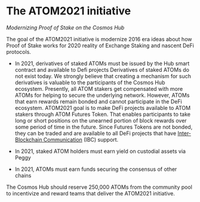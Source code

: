 # The ATOM2021 initiative

*Modernizing Proof of Stake on the Cosmos Hub*

The goal of the ATOM2021 initiative is modernize 2016 era ideas about how Proof of Stake works for 2020 reality of Exchange Staking and nascent DeFi protocols.

* In 2021, derivatives of staked ATOMs must be issued by the Hub smart contract and available to Defi projects
Derivatives of staked ATOMs do not exist today. We strongly believe that creating a mechanism for such derivatives is valuable to the participants of the Cosmos Hub ecosystem.  Presently, all ATOM stakers get compensated with more ATOMs for helping to secure the underlying network. However, ATOMs that earn rewards remain bonded and cannot participate in the DeFi ecosystem. ATOM2021 goal is to make DeFi projects available to ATOM stakers through ATOM Futures Token. That enables participants to take long or short positions on the unearned portion of block rewards over some period of time in the future. Since Futures Tokens are not bonded, they can be traded and are available to all DeFi projects that have [Inter-Blockchain Communication](https://cosmos.network/ibc) (IBC) support.

* In 2021, staked ATOM holders must earn yield on custodial assets via Peggy

* In 2021, ATOMs must earn funds securing the consensus of other chains

The Cosmos Hub should reserve 250,000 ATOMs from the community pool to incentivize and reward teams that deliver the ATOM2021 initiative.
